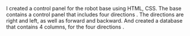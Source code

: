 I created a control panel for the robot base using HTML, CSS. The base contains a control panel that includes four directions . The directions are right and left, as well as forward and backward. And created a database that contains 4 columns,  for the four directions .
